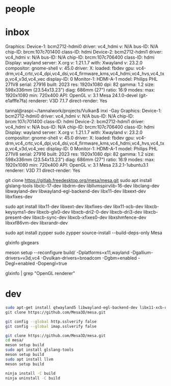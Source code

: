 # people

# inbox

Graphics:
  Device-1: bcm2712-hdmi0 driver: vc4_hdmi v: N/A bus-ID: N/A
    chip-ID: brcm:107c701400 class-ID: hdmi
  Device-2: bcm2712-hdmi1 driver: vc4_hdmi v: N/A bus-ID: N/A
    chip-ID: brcm:107c706400 class-ID: hdmi
  Display: wayland server: X.org v: 1.21.1.7 with: Xwayland v: 23.2.0
    compositor: gnome-shell v: 45.0 driver: X: loaded: fbdev
    gpu: vc4-drm,vc4_crtc,vc4_dpi,vc4_dsi,vc4_firmware_kms,vc4_hdmi,vc4_hvs,vc4_txp,vc4_v3d,vc4_vec
    display-ID: 0
  Monitor-1: HDMI-A-1 model: Philips PHL 271V8 serial: 27916 built: 2023
    res: 1920x1080 dpi: 82 gamma: 1.2 size: 598x336mm (23.54x13.23")
    diag: 686mm (27") ratio: 16:9 modes: max: 1920x1080 min: 720x400
  API: OpenGL v: 3.1 Mesa 24.1.0-devel (git-e1afffe7fa) renderer: V3D 7.1.7
    direct-render: Yes
    
tannal@raspi:~/tannalwork/projects/Vulkan$ inxi -Gay
Graphics:
  Device-1: bcm2712-hdmi0 driver: vc4_hdmi v: N/A bus-ID: N/A
    chip-ID: brcm:107c701400 class-ID: hdmi
  Device-2: bcm2712-hdmi1 driver: vc4_hdmi v: N/A bus-ID: N/A
    chip-ID: brcm:107c706400 class-ID: hdmi
  Display: wayland server: X.org v: 1.21.1.7 with: Xwayland v: 23.2.0
    compositor: gnome-shell v: 45.0 driver: X: loaded: fbdev
    gpu: vc4-drm,vc4_crtc,vc4_dpi,vc4_dsi,vc4_firmware_kms,vc4_hdmi,vc4_hvs,vc4_txp,vc4_v3d,vc4_vec
    display-ID: 0
  Monitor-1: HDMI-A-1 model: Philips PHL 271V8 serial: 27916 built: 2023
    res: 1920x1080 dpi: 82 gamma: 1.2 size: 598x336mm (23.54x13.23")
    diag: 686mm (27") ratio: 16:9 modes: max: 1920x1080 min: 720x400
  API: OpenGL v: 3.1 Mesa 23.2.1-1ubuntu3.1 renderer: V3D 7.1
    direct-render: Yes

git clone https://gitlab.freedesktop.org/mesa/mesa.git
sudo apt install glslang-tools libclc-17-dev libdrm-dev libllvmspirvlib-16-dev libclang-dev libwayland-dev libwayland-egl-backend-dev libx11-dev libxext-dev libxfixes-dev

sudo apt install libx11-dev libxext-dev libxfixes-dev libx11-xcb-dev libxcb-keysyms1-dev libxcb-glx0-dev libxcb-dri2-0-dev libxcb-dri3-dev libxcb-present-dev libxcb-sync-dev libxcb-xfixes0-dev libxshmfence-dev libxxf86vm-dev libxrandr-dev

sudo apt install zypper
sudo zypper source-install --build-deps-only Mesa

glxinfo
glxgears

meson setup --reconfigure build/ -Dplatforms=x11,wayland -Dgallium-drivers=v3d,vc4 -Dvulkan-drivers=broadcom -Dgbm=enabled -Degl=enabled -Dopengl=true

glxinfo | grep "OpenGL renderer"

# dev

```bash
sudo apt-get install qtwayland5 libwayland-egl-backend-dev libx11-xcb-dev libxcb-glx0-dev libxcb-dri2-0-dev libxcb-dri3-dev
git clone https://github.com/Mesa3D/mesa.git

git config --global http.sslverify false 
git config --global imap.sslverify false

git clone https://github.com/Mesa3D/mesa.git
cd mesa/
meson setup build
sudo apt install glslang-tools
meson setup build 
sudo apt install llvm
meson setup build

ninja install -C build
ninja uninstall -C build

```


